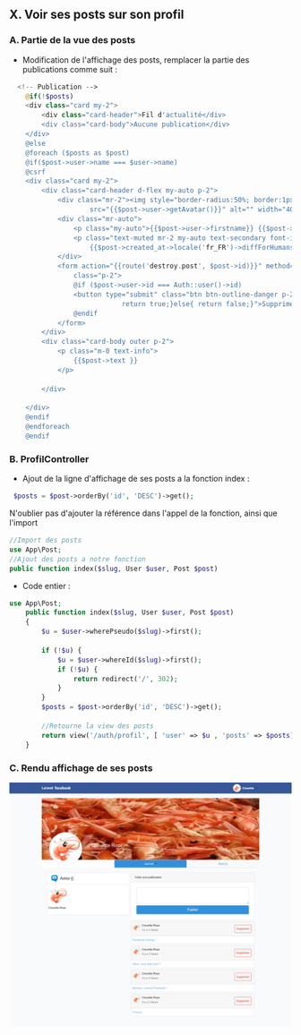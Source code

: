 ## X. Voir ses posts sur son profil

### A. Partie de la vue des posts

-   Modification de l'affichage des posts, remplacer la partie des publications comme suit :

```php
  <!-- Publication -->
    @if(!$posts)
    <div class="card my-2">
        <div class="card-header">Fil d'actualité</div>
        <div class="card-body">Aucune publication</div>
    </div>
    @else
    @foreach ($posts as $post)
    @if($post->user->name === $user->name)
    @csrf
    <div class="card my-2">
        <div class="card-header d-flex my-auto p-2">
            <div class="mr-2"><img style="border-radius:50%; border:1px solid #DADDE1;"
                    src="{{$post->user->getAvatar()}}" alt="" width="40"></div>
            <div class="mr-auto">
                <p class="my-auto">{{$post->user->firstname}} {{$post->user->name}}</p>
                <p class="text-muted mr-2 my-auto text-secondary font-italic">
                    {{$post->created_at->locale('fr_FR')->diffForHumans()}}</p>
            </div>
            <form action="{{route('destroy.post', $post->id)}}" method="DELETE" id="myform"
                class="p-2">
                @if ($post->user->id === Auth::user()->id)
                <button type="submit" class="btn btn-outline-danger p-2" onclick="if(confirm('Voulez-vous vraiment supprimer ce post ?')){
                            return true;}else{ return false;}">Supprimer</button>
                @endif
            </form>
        </div>
        <div class="card-body outer p-2">
            <p class="m-0 text-info">
                {{$post->text }}
            </p>

        </div>

    </div>
    @endif
    @endforeach
    @endif
```

### B. ProfilController

-   Ajout de la ligne d'affichage de ses posts a la fonction index :

```php
 $posts = $post->orderBy('id', 'DESC')->get();
```

N'oublier pas d'ajouter la référence dans l'appel de la fonction, ainsi que l'import

```php
//Import des posts
use App\Post;
//Ajout des posts a notre fonction
public function index($slug, User $user, Post $post)
```

-   Code entier :

```php
use App\Post;
    public function index($slug, User $user, Post $post)
    {
        $u = $user->wherePseudo($slug)->first();

        if (!$u) {
            $u = $user->whereId($slug)->first();
            if (!$u) {
                return redirect('/', 302);
            }
        }
        $posts = $post->orderBy('id', 'DESC')->get();

        //Retourne la view des posts
        return view('/auth/profil', [ 'user' => $u , 'posts' => $posts]);
    }
```

### C. Rendu affichage de ses posts

![FBL-page-profil-posts.png](FBL-page-profil-posts.png)
